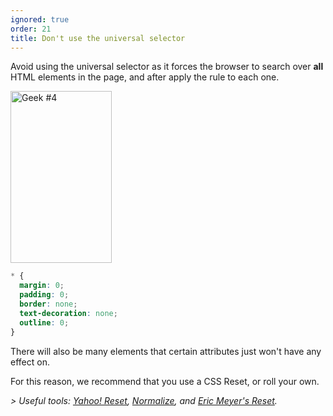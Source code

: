 ```yaml
---
ignored: true
order: 21
title: Don't use the universal selector
---
```


Avoid using the universal selector as it forces the browser to search over **all**  HTML elements in the page, and after apply the rule to each one.

<div class="img-right">
  <img src="http://browserdiet.com/img/4.png" alt="Geek #4" class="icos-geek" width="162" height="275" />
</div>

```CSS
* {
  margin: 0;
  padding: 0;
  border: none;
  text-decoration: none;
  outline: 0;
}
```

There will also be many elements that certain attributes just won't have any effect on.

For this reason, we recommend that you use a CSS Reset, or roll your own.

*> Useful tools: [Yahoo! Reset](http://yui.yahooapis.com/2.9.0/build/reset/reset-min.css), [Normalize](http://necolas.github.com/normalize.css/), and [Eric Meyer's Reset](http://meyerweb.com/eric/tools/css/reset/).*
